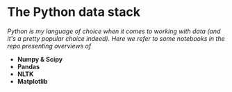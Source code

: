 # The Python data stack

_Python is my language of choice when it comes to working with data \(and it's a pretty popular choice indeed\). Here we refer to some notebooks in the repo presenting overviews of_

* **Numpy & Scipy**
* **Pandas**
* **NLTK**
* **Matplotlib**

